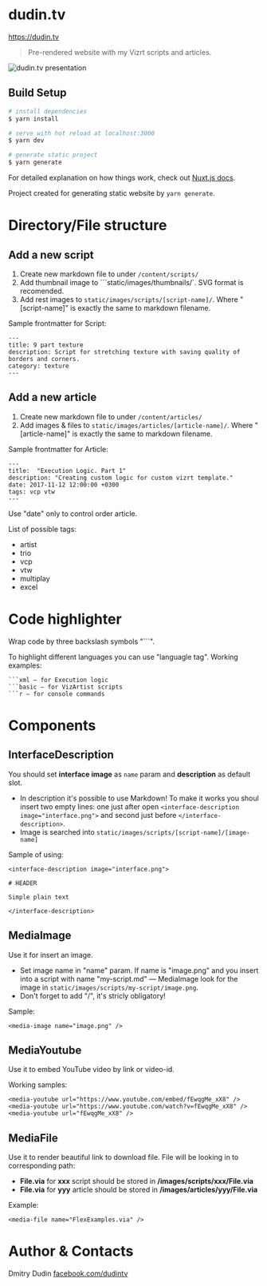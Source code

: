 # dudin.tv

https://dudin.tv

> Pre-rendered website with my Vizrt scripts and articles.

![dudin.tv presentation](https://github.com/dudintv/dudin.tv/raw/master/static/images/for-github-readme/dudin.tv-presentation.gif)

## Build Setup

``` bash
# install dependencies
$ yarn install

# serve with hot reload at localhost:3000
$ yarn dev

# generate static project
$ yarn generate
```

For detailed explanation on how things work, check out [Nuxt.js docs](https://nuxtjs.org).

Project created for generating static website by `yarn generate`.

# Directory/File structure

## Add a new script

1. Create new markdown file to under `/content/scripts/`
2. Add thumbnail image to ```static/images/thumbnails/`. SVG format is recomended.
3. Add rest images to `static/images/scripts/[script-name]/`. Where "\[script-name\]" is exactly the same to markdown filename.

Sample frontmatter for Script:

```
---
title: 9 part texture
description: Script for stretching texture with saving quality of borders and corners.
category: texture
---
```

## Add a new article

1. Create new markdown file to under `/content/articles/`
2. Add images & files to `static/images/articles/[article-name]/`. Where "\[article-name\]" is exactly the same to markdown filename.

Sample frontmatter for Article:
```
---
title:  "Execution Logic. Part 1"
description: "Creating custom logic for custom vizrt template."
date: 2017-11-12 12:00:00 +0300
tags: vcp vtw
---
```

Use "date" only to control order article.

List of possible tags:
* artist
* trio
* vcp
* vtw
* multiplay
* excel

# Code highlighter

Wrap code by three backslash symbols "```".

To highlight different languages you can use "languagle tag". Working examples:

```
```xml — for Execution logic
```basic — for VizArtist scripts
```r — for console commands
```

# Components

## InterfaceDescription

You should set __interface image__ as `name` param and __description__ as default slot. 

* In description it's possible to use Markdown! To make it works you shoul insert two empty lines: one just after open `<interface-description image="interface.png">` and second just before `</interface-description>`. 
* Image is searched into `static/images/scripts/[script-name]/[image-name]`

Sample of using:

```
<interface-description image="interface.png">

# HEADER

Simple plain text

</interface-description>
```

## MediaImage

Use it for insert an image.

* Set image name in "name" param. If name is "image.png" and you insert into a script with name "my-script.md" — MediaImage look for the image in `static/images/scripts/my-script/image.png`.
* Don't forget to add "/", it's stricly obligatory!

Sample:

```
<media-image name="image.png" />
```

## MediaYoutube

Use it to embed YouTube video by link or video-id.

Working samples:

```
<media-youtube url="https://www.youtube.com/embed/fEwqgMe_xX8" />
<media-youtube url="https://www.youtube.com/watch?v=fEwqgMe_xX8" />
<media-youtube url="fEwqgMe_xX8" />
```

## MediaFile

Use it to render beautiful link to download file. File will be looking in to corresponding path:
* __File.via__ for __xxx__ script should be stored in __/images/scripts/xxx/File.via__
* __File.via__ for __yyy__ article should be stored in __/images/articles/yyy/File.via__

Example:

```
<media-file name="FlexExamples.via" />
```

# Author & Contacts

Dmitry Dudin
<a href="https://www.facebook.com/dudintv" onclick="return ! window.open(this.href);">facebook.com/dudintv</a>
